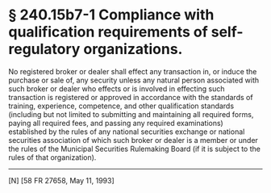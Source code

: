 # § 240.15b7-1   Compliance with qualification requirements of self-regulatory organizations.

No registered broker or dealer shall effect any transaction in, or induce the purchase or sale of, any security unless any natural person associated with such broker or dealer who effects or is involved in effecting such transaction is registered or approved in accordance with the standards of training, experience, competence, and other qualification standards (including but not limited to submitting and maintaining all required forms, paying all required fees, and passing any required examinations) established by the rules of any national securities exchange or national securities association of which such broker or dealer is a member or under the rules of the Municipal Securities Rulemaking Board (if it is subject to the rules of that organization). 



---

[N] [58 FR 27658, May 11, 1993]




